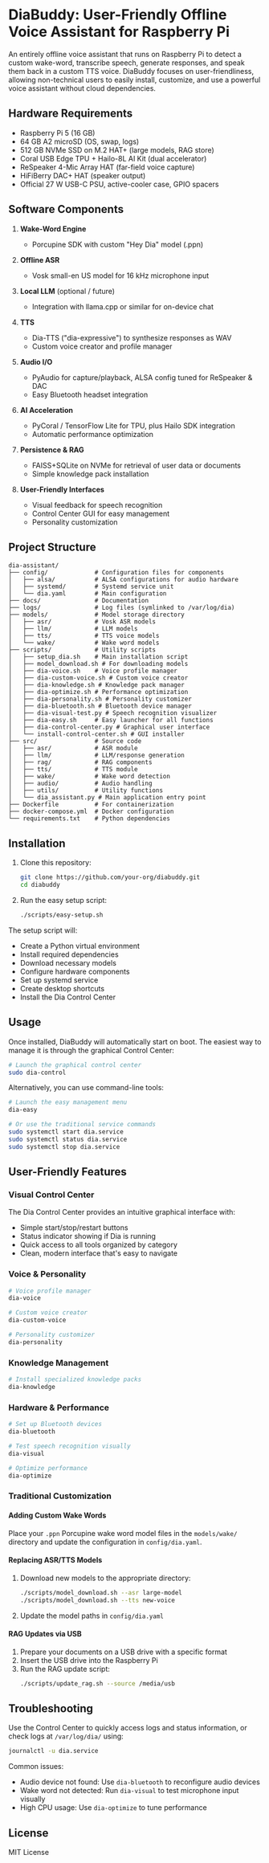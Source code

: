 # DiaBuddy: User-Friendly Offline Voice Assistant for Raspberry Pi

An entirely offline voice assistant that runs on Raspberry Pi to detect a custom wake-word, transcribe speech, generate responses, and speak them back in a custom TTS voice. DiaBuddy focuses on user-friendliness, allowing non-technical users to easily install, customize, and use a powerful voice assistant without cloud dependencies.

## Hardware Requirements

- Raspberry Pi 5 (16 GB)
- 64 GB A2 microSD (OS, swap, logs)
- 512 GB NVMe SSD on M.2 HAT+ (large models, RAG store)
- Coral USB Edge TPU + Hailo-8L AI Kit (dual accelerator)
- ReSpeaker 4-Mic Array HAT (far-field voice capture)
- HiFiBerry DAC+ HAT (speaker output)
- Official 27 W USB-C PSU, active-cooler case, GPIO spacers

## Software Components

1. **Wake-Word Engine**
   - Porcupine SDK with custom "Hey Dia" model (.ppn)

2. **Offline ASR**
   - Vosk small-en US model for 16 kHz microphone input

3. **Local LLM** (optional / future)
   - Integration with llama.cpp or similar for on-device chat

4. **TTS**
   - Dia-TTS ("dia-expressive") to synthesize responses as WAV
   - Custom voice creator and profile manager

5. **Audio I/O**
   - PyAudio for capture/playback, ALSA config tuned for ReSpeaker & DAC
   - Easy Bluetooth headset integration

6. **AI Acceleration**
   - PyCoral / TensorFlow Lite for TPU, plus Hailo SDK integration
   - Automatic performance optimization

7. **Persistence & RAG**
   - FAISS+SQLite on NVMe for retrieval of user data or documents
   - Simple knowledge pack installation

8. **User-Friendly Interfaces**
   - Visual feedback for speech recognition
   - Control Center GUI for easy management
   - Personality customization

## Project Structure

```
dia-assistant/
├── config/             # Configuration files for components
│   ├── alsa/           # ALSA configurations for audio hardware
│   ├── systemd/        # Systemd service unit
│   └── dia.yaml        # Main configuration
├── docs/               # Documentation
├── logs/               # Log files (symlinked to /var/log/dia)
├── models/             # Model storage directory
│   ├── asr/            # Vosk ASR models
│   ├── llm/            # LLM models
│   ├── tts/            # TTS voice models
│   └── wake/           # Wake word models
├── scripts/            # Utility scripts
│   ├── setup_dia.sh    # Main installation script
│   ├── model_download.sh # For downloading models
│   ├── dia-voice.sh    # Voice profile manager
│   ├── dia-custom-voice.sh # Custom voice creator
│   ├── dia-knowledge.sh # Knowledge pack manager
│   ├── dia-optimize.sh # Performance optimization
│   ├── dia-personality.sh # Personality customizer
│   ├── dia-bluetooth.sh # Bluetooth device manager
│   ├── dia-visual-test.py # Speech recognition visualizer
│   ├── dia-easy.sh     # Easy launcher for all functions
│   ├── dia-control-center.py # Graphical user interface
│   └── install-control-center.sh # GUI installer
├── src/                # Source code
│   ├── asr/            # ASR module
│   ├── llm/            # LLM/response generation
│   ├── rag/            # RAG components
│   ├── tts/            # TTS module
│   ├── wake/           # Wake word detection
│   ├── audio/          # Audio handling
│   ├── utils/          # Utility functions
│   └── dia_assistant.py # Main application entry point
├── Dockerfile          # For containerization
├── docker-compose.yml  # Docker configuration
└── requirements.txt    # Python dependencies
```

## Installation

1. Clone this repository:
   ```bash
   git clone https://github.com/your-org/diabuddy.git
   cd diabuddy
   ```

2. Run the easy setup script:
   ```bash
   ./scripts/easy-setup.sh
   ```
   
The setup script will:
- Create a Python virtual environment
- Install required dependencies
- Download necessary models
- Configure hardware components
- Set up systemd service
- Create desktop shortcuts
- Install the Dia Control Center

## Usage

Once installed, DiaBuddy will automatically start on boot. The easiest way to manage it is through the graphical Control Center:

```bash
# Launch the graphical control center
sudo dia-control
```

Alternatively, you can use command-line tools:

```bash
# Launch the easy management menu
dia-easy

# Or use the traditional service commands
sudo systemctl start dia.service
sudo systemctl status dia.service
sudo systemctl stop dia.service
```

## User-Friendly Features

### Visual Control Center

The Dia Control Center provides an intuitive graphical interface with:
- Simple start/stop/restart buttons
- Status indicator showing if Dia is running
- Quick access to all tools organized by category
- Clean, modern interface that's easy to navigate

### Voice & Personality

```bash
# Voice profile manager
dia-voice

# Custom voice creator
dia-custom-voice

# Personality customizer
dia-personality
```

### Knowledge Management

```bash
# Install specialized knowledge packs
dia-knowledge
```

### Hardware & Performance

```bash
# Set up Bluetooth devices
dia-bluetooth

# Test speech recognition visually
dia-visual

# Optimize performance
dia-optimize
```

### Traditional Customization

#### Adding Custom Wake Words

Place your `.ppn` Porcupine wake word model files in the `models/wake/` directory and update the configuration in `config/dia.yaml`.

#### Replacing ASR/TTS Models

1. Download new models to the appropriate directory:
   ```bash
   ./scripts/model_download.sh --asr large-model
   ./scripts/model_download.sh --tts new-voice
   ```

2. Update the model paths in `config/dia.yaml`

#### RAG Updates via USB

1. Prepare your documents on a USB drive with a specific format
2. Insert the USB drive into the Raspberry Pi
3. Run the RAG update script:
   ```bash
   ./scripts/update_rag.sh --source /media/usb
   ```

## Troubleshooting

Use the Control Center to quickly access logs and status information, or check logs at `/var/log/dia/` using:
```bash
journalctl -u dia.service
```

Common issues:
- Audio device not found: Use `dia-bluetooth` to reconfigure audio devices
- Wake word not detected: Run `dia-visual` to test microphone input visually
- High CPU usage: Use `dia-optimize` to tune performance

## License

MIT License

